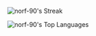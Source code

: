 ![norf-90's Streak](https://github-readme-streak-stats.herokuapp.com/?user=norf-90&theme=dark&hide_border=false)

![norf-90's Top Languages](https://github-readme-stats.vercel.app/api/top-langs/?username=norf-90&theme=dark&show_icons=true&hide_border=false&layout=compact&hide=shell)
